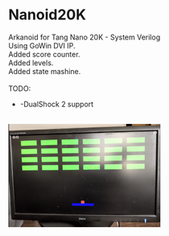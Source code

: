 # Nanoid20K
Arkanoid for Tang Nano 20K - System Verilog</br>
Using GoWin DVI IP.</br>
Added score counter.</br>
Added levels.</br>
Added state mashine.</br></br>
TODO:
<ul>
<li>-DualShock 2 support</li>
</ul>
</br>
<img src='https://github.com/GthiN89/Nanoid20K/blob/main/img/Pictures/Capture.PNG?raw=true' width=60%>
